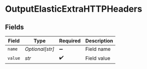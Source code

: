 # OutputElasticExtraHTTPHeaders


## Fields

| Field              | Type               | Required           | Description        |
| ------------------ | ------------------ | ------------------ | ------------------ |
| `name`             | *Optional[str]*    | :heavy_minus_sign: | Field name         |
| `value`            | *str*              | :heavy_check_mark: | Field value        |